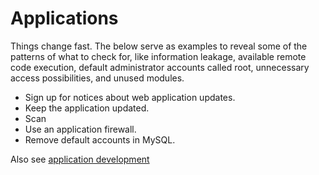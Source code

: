 # Applications

Things change fast. The below serve as examples to reveal some of the patterns of what to check for, like information leakage, available remote code execution, default administrator accounts called root, unnecessary access possibilities, and unused modules.

* Sign up for notices about web application updates.
* Keep the application updated.
* Scan
* Use an application firewall.
* Remove default accounts in MySQL.

Also see [application development](../../application/README.md)

